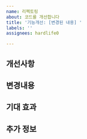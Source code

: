 ```yaml
---
name: 리펙토링
about: 코드를 개선합니다
title: '기능개선: [변경된 내용] '
labels: ''
assignees: hardlife0

---
```


## 개선사항

## 변경내용

## 기대 효과

## 추가 정보
